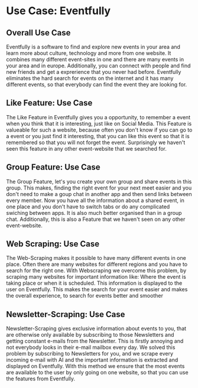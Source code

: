 # Use Case: Eventfully
## Overall Use Case
Eventfully is a software to find and explore new events in your area and learn more about culture, technology and more from one website. It combines many different event-sites in one and there are many events in your area and in europe. Additionally, you can connect with people and find new friends and get a exprerience that you never had before. Eventfully eliminates the hard search for events on the internet and it has many different events, so that everybody can find the event they are looking for.

## Like Feature: Use Case
The Like Feature in Eventfully gives you a opportunity, to remember a event when you think that it is interesting, just like on Social Media. This Feature is valueable for such a website, because often you don't know if you can go to a event or you just find it interesting, that you can like this event so that it is remembered so that you will not forget the event. Surprisingly we haven't seen this feature in any other event-website that we searched for.

## Group Feature: Use Case
The Group Feature, let's you create your own group and share events in this group. This makes, finding the right event for your next meet easier and you don't need to make a goup chat in another app and then send links between every member. Now you have all the information about a shared event, in one place and you don't have to switch tabs or do any complicated swiching between apps. It is also much better organised than in a group chat. Additionally, this is also a Feature that we haven't seen on any other event-website.

## Web Scraping: Use Case
The Web-Scraping makes it possible to have many different events in one place. Often there are many websites for different regions and you have to search for the right one. With Webscraping we overcome this problem, by scraping many websites for important information like: Where the event is taking place or when it is scheduled. This information is displayed to the user on Eventfully. This makes the search for your event easier and makes the overall experience, to search for events better and smoother 

## Newsletter-Scraping: Use Case
Newsletter-Scraping gives exclusive information about events to you, that are otherwise only available by subscribing to those Newsletters and getting constant e-mails from the Newsletter. This is firstly annoying and not everybody looks in their e-mail mailbox every day. We solved this problem by subscribing to Newsletters for you, and we scrape every incoming e-mail with AI and the important information is extracted and displayed on Eventfully. With this method we ensure that the most events are available to the user by only going on one website, so that you can use the features from Eventfully.
